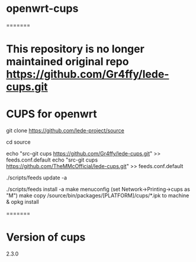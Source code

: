 # openwrt-cups
=======
# This repository is no longer maintained original repo https://github.com/Gr4ffy/lede-cups.git

CUPS for openwrt
=======
git clone https://github.com/lede-project/source

cd source

echo "src-git cups https://github.com/Gr4ffy/lede-cups.git" >> feeds.conf.default
echo "src-git cups https://github.com/TheMMcOfficial/lede-cups.git" >> feeds.conf.default

./scripts/feeds update -a

./scripts/feeds install -a
make menuconfig (set Network->Printing->cups as "M")
make
copy /source/bin/packages/[PLATFORM]/cups/*.ipk to machine & opkg install 

=======
# Version of cups
2.3.0